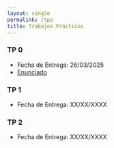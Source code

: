 ```yaml
---
layout: single
permalink: /tps
title: Trabajos Prácticos
---
```


### TP 0
- Fecha de Entrega: 26/03/2025
- <a target="_blanck" href="/tp0"> Enunciado </a>

### TP 1
- Fecha de Entrega: XX/XX/XXXX

### TP 2
- Fecha de Entrega: XX/XX/XXXX

